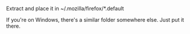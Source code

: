 Extract and place it in ~/.mozilla/firefox/*.default

If you're on Windows, there's a similar folder somewhere else.  Just put 
it there.
